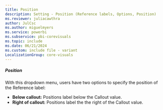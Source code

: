```yaml
---
title: Position
description: Setting - Position (Reference labels, Options, Position)
ms.reviewer: juliacawthra
author: JulCsc
ms.author: miguelmyers
ms.service: powerbi
ms.subservice: pbi-corevisuals
ms.topic: include
ms.date: 06/21/2024
ms.custom: include file - variant
LocalizationGroup: core-visuals
---
```

##### Position

With this dropdown menu, users have two options to specify the  position of the Reference label:
- **Below callout:** Positions label below the Callout value.
- **Right of callout:** Positions label the the right of the Callout value.
